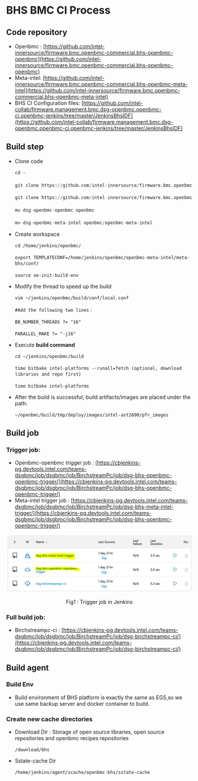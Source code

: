 # BHS BMC CI Process

##  Code repository

+ Openbmc : [https://github.com/intel-innersource/firmware.bmc.openbmc-commercial.bhs-openbmc-openbmc](https://github.com/intel-innersource/firmware.bmc.openbmc-commercial.bhs-openbmc-openbmc)
+ Meta-intel:  [https://github.com/intel-innersource/firmware.bmc.openbmc-commercial.bhs-openbmc-meta-intel](https://github.com/intel-innersource/firmware.bmc.openbmc-commercial.bhs-openbmc-meta-intel)
+ BHS CI Configuration files: [https://github.com/intel-collab/firmware.management.bmc.dsg-openbmc.openbmc-ci.openbmc-jenkins/tree/master/JenkinsBhsIDF](https://github.com/intel-collab/firmware.management.bmc.dsg-openbmc.openbmc-ci.openbmc-jenkins/tree/master/JenkinsBhsIDF)

## Build step
* Clone code

  ```python
  cd ~
  
  git clone https://github.com/intel-innersource/firmware.bmc.openbmc-commercial.bhs-openbmc-openbmc.git
  
  git clone https://github.com/intel-innersource/firmware.bmc.openbmc-commercial.bhs-openbmc-meta-intel.git
  
  mv dsg-openbmc-openbmc openbmc
  
  mv dsg-openbmc-meta-intel openbmc/openbmc-meta-intel
  ```

* Create workspace

  ```
  cd /home/jenkins/openbmc/
  
  export TEMPLATECONF=/home/jenkins/openbmc/openbmc-meta-intel/meta-bhs/conf/
  
  source oe-init-build-env
  ```

* Modify the thread to speed up the build

  ```
  vim ~/jenkins/openbmc/build/conf/local.conf
   
  #Add the following two lines：
  
  BB_NUMBER_THREADS ?= "16"
  
  PARALLEL_MAKE ?= "-j16"
  ```

* Execute **build command** 

  ```
  cd ~/jenkins/openbmc/build

  time bitbake intel-platforms --runall=fetch (optional, download libraries and repo first)
  
  time bitbake intel-platforms
  ```


* After the build is successful, build artifacts/images are placed under the path: 

  ```
  ~/openbmc/build/tmp/deploy/images/intel-ast2600/pfr_images
  ```

## Build job

###  Trigger job:

+ Openbmc-openbmc trigger job : [https://cbjenkins-pg.devtools.intel.com/teams-dsgbmc/job/dsgbmc/job/BirchstreamPc/job/dsg-bhs-openbmc-openbmc-trigger/](https://cbjenkins-pg.devtools.intel.com/teams-dsgbmc/job/dsgbmc/job/BirchstreamPc/job/dsg-bhs-openbmc-openbmc-trigger/)
+ Meta-intel trigger job : [https://cbjenkins-pg.devtools.intel.com/teams-dsgbmc/job/dsgbmc/job/BirchstreamPc/job/dsg-bhs-meta-intel-trigger/](https://cbjenkins-pg.devtools.intel.com/teams-dsgbmc/job/dsgbmc/job/BirchstreamPc/job/dsg-bhs-openbmc-openbmc-trigger/)

![](./Images/P37.png)

<center>Fig1 : Trigger job in Jenkins</center>

### Full build job:

+ Birchstreampc-ci : [https://cbjenkins-pg.devtools.intel.com/teams-dsgbmc/job/dsgbmc/job/BirchstreamPc/job/dsg-birchstreampc-ci/](https://cbjenkins-pg.devtools.intel.com/teams-dsgbmc/job/dsgbmc/job/BirchstreamPc/job/dsg-birchstreampc-ci/)

## Build agent

### Build Env

+ Build environment of BHS platform is exactly the same as EGS,so we use same backup server and docker container to build.

### Create new cache directories

+ Download Dir : Storage of open source libraries, open source repositories and openbmc recipes repositories

  ```
  /download/bhs
  ```

+ Sstate-cache Dir

  ```
  /home/jenkins/agent/scache/openbmc-bhs/sstate-cache
  ```

  